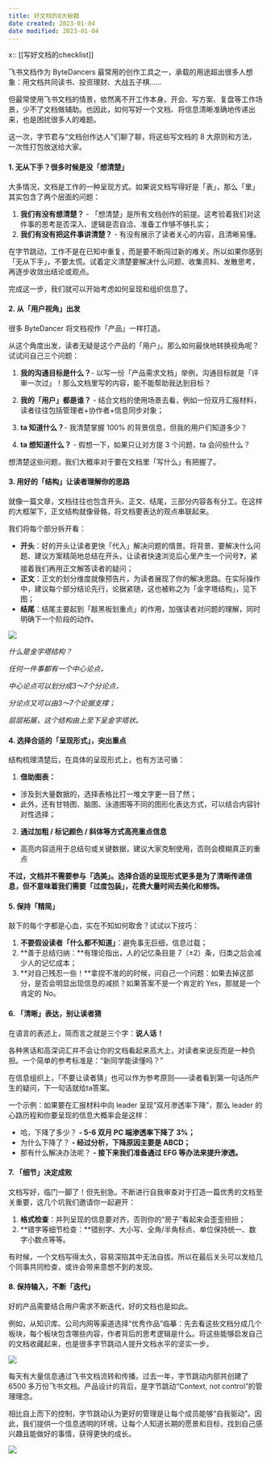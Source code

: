 ```yaml
---
title: 好文档的8大秘籍
date created: 2023-01-04
date modified: 2023-01-04
---
```

x:: [[写好文档的checklist]]

飞书文档作为 ByteDancers 最常用的创作工具之一，承载的用途超出很多人想象：用文档共同读书、投资理财、大战五子棋......

但最常使用飞书文档的情景，依然离不开工作本身。开会、写方案、复盘等工作场景，少不了文档做辅助。也因此，如何写好一个文档、将信息清晰准确地传递出来，也是困扰很多人的难题。

这一次，字节君与“文档创作达人”们聊了聊，将这些写文档的 8 大原则和方法，一次性打包放送给大家。

#### 1. 无从下手？很多时候是没「想清楚」

大多情况，文档是工作的一种呈现方式。如果说文档写得好是「表」，那么「里」其实包含了两个层面的问题：

1.  **我们有没有想清楚？** - 「想清楚」是所有文档创作的前提。这考验着我们对这件事的思考是否深入、逻辑是否自洽、准备工作够不够扎实；
2.  **我们有没有把这件事讲清楚？** - 有没有展示了读者关心的内容，且清晰易懂。

在字节跳动，工作不是在已知中重复，而是要不断闯过新的难关。所以如果你感到「无从下手」，不要太慌。试着定义清楚要解决什么问题、收集资料、发散思考，再逐步收敛出结论或观点。

完成这一步，我们就可以开始考虑如何呈现和组织信息了。

#### 2. 从「用户视角」出发


很多 ByteDancer 将文档视作「产品」一样打造。

从这个角度出发，读者无疑是这个产品的「用户」。那么如何最快地转换视角呢？试试问自己三个问题：

1.  **我的沟通目标是什么？**- 以写一份「产品需求文档」举例，沟通目标就是「评审一次过」！那么文档里写的内容，能不能帮助我达到目标？
    
2.  **我的「用户」都是谁？** - 结合文档的使用场景去看，例如一份双月汇报材料，读者往往包括管理者+协作者+信息同步对象；
    
3.  **ta 知道什么？**- 我清楚掌握 100% 的背景信息，但我的用户们知道多少？
    
4.  **ta 想知道什么？** - 假想一下，如果只让对方提 3 个问题，ta 会问些什么？

想清楚这些问题，我们大概率对于要在文档里「写什么」有把握了。

#### 3. 用好的「结构」让读者理解你的思路


就像一篇文章，文档往往也包含开头、正文、结尾，三部分内容各有分工。在这样的大框架下，正文结构就像骨骼，将文档要表达的观点串联起来。

我们将每个部分拆开看：

-   **开头**：好的开头让读者更快「代入」解决问题的情景。将背景、要解决什么问题、建议方案精简地总结在开头，让读者快速浏览后心里产生一个问号❓，紧接着我们再用正文解答读者的疑问；
-   **正文**：正文的划分维度就像预告片，为读者展现了你的解决思路。在实际操作中，建议每个部分结论先行，论据紧随，这也被称之为「金字塔结构」，见下图；
-   **结尾**：结尾主要起到「敲黑板划重点」的作用，加强读者对问题的理解，同时明确下一个阶段的动作。

![](https://yz3vq78x1p.feishu.cn/space/api/box/stream/download/asynccode/?code=NWNlMWMyYTQ2NDY4ZDk0NDQ3Y2RlZWUxYTViYjhlYThfTEhGVE0yNW43c1JkSm5XOFlXU29ZVmhubjZSM0Q4SGJfVG9rZW46Ym94Y25Rb1I1VXBkQWJoQ0dhT0F2V01SYk9kXzE2NzI4MzY0Nzk6MTY3Mjg0MDA3OV9WNA)

_什么是金字塔结构？_

_任何一件事都有一个中心论点，_

_中心论点可以划分成3～7个分论点，_

_分论点又可以由3～7个论据支撑；_

_层层拓展，这个结构由上至下呈金字塔状。_

#### 4. 选择合适的「呈现形式」，突出重点

结构梳理清楚后，在具体的呈现形式上，也有方法可循：

1.  **借助图表：**

-   涉及到大量数据的，选择表格比打一堆文字更一目了然；
-   此外，还有甘特图、脑图、泳道图等不同的图形化表达方式，可以结合内容针对性选择；

2.  **通过加粗 / 标记颜色 / 斜体等方式高亮重点信息**

-   高亮内容适用于总结句或关键数据，建议大家克制使用，否则会模糊真正的重点

**不过，文档并不需要参与「选美」。选择合适的呈现形式更多是为了清晰传递信息，但不意味着我们需要「过度包装」，花费大量时间去美化和修饰。**

#### 5. 保持「精简」


敲下的每个字都是心血，实在不知如何取舍？试试以下技巧：

1.  **不要假设读者「什么都不知道」**：避免事无巨细，信息过载；
2.  **善于总结归纳：**有理论指出，人的记忆条目是 7（±2）条，归类之后会减少人的记忆成本；
3.  **对自己残忍一些！**拿捏不准的的时候，问自己一个问题：如果去掉这部分，是否会明显出现信息的减损？如果答案不是一个肯定的 Yes，那就是一个肯定的 No。

#### 6. 「清晰」表达，别让读者猜


在语言的表述上，简而言之就是三个字：**说人话！**

各种黑话和高深词汇并不会让你的文档看起来高大上，对读者来说反而是一种负担。一个简单的参考标准是：“新同学能读懂吗？”

在信息组织上，「不要让读者猜」也可以作为参考原则——读者看到第一句话所产生的疑问，下一句话就给ta答案。

一个示例：如果要在汇报材料中向 leader 呈现“双月渗透率下降”，那么 leader 的心路历程和你要呈现的信息大概率会是这样：

-   哈，下降了多少？ **- 5-6 双月 PC 端渗透率下降了 3%；**
-   为什么下降了？ **- 经过分析，下降原因主要是 ABCD；**
-   那有什么解决办法呢？ **- 接下来我们准备通过 EFG 等办法来提升渗透。**

#### 7. 「细节」决定成败


文档写好，临门一脚了！但先别急。不断进行自我审查对于打造一篇优秀的文档至关重要，这几个坑我们邀请你一起避开：

1.  **格式检查**：并列呈现的信息要对齐，否则你的“房子”看起来会歪歪扭扭；
2.  **错字等细节检查：**错别字、大小写、全角/半角标点、单位保持统一、数字小数点等等。

有时候，一个文档写得太久，容易深陷其中无法自拔。所以在最后关头可以发给几个同事共同检查，或许会带来意想不到的发现。

#### 8. 保持输入，不断「迭代」


好的产品需要结合用户需求不断迭代，好的文档也是如此。

例如，从知识库、公司内网等渠道选择“优秀作品”临摹：先去看这些文档分成几个板块，每个板块包含哪些内容，作者背后的思考逻辑是什么。将这些能够启发自己的文档收藏起来，也是很多字节跳动人提升文档水平的坚实一步。

![](https://yz3vq78x1p.feishu.cn/space/api/box/stream/download/asynccode/?code=NDRlYzg0NWQxOWFkYmM4MjgyZjAyM2IwYmNiMzc2OGZfVTlRMkxuTmdmS2cwMDRBWkZDanNoSGx4NHNpT3BQQ0xfVG9rZW46Ym94Y25KU2pma3BCQ3pydFl6OHhOSzE5MnJkXzE2NzI4MzY0ODA6MTY3Mjg0MDA4MF9WNA)

每天有大量信息通过飞书文档流转和传播。过去一年，字节跳动内部共创建了 6500 多万份飞书文档。产品设计的背后，是字节跳动“Context, not control”的管理理念。

相比自上而下的控制，字节跳动认为更好的管理是让每个成员能够“自我驱动”。因此，我们提供一个信息透明的环境，让每个人知道长期的愿景和目标，找到自己感兴趣且能做好的事情，获得更快的成长。


![](https://internal-api-drive-stream.feishu.cn/space/api/box/stream/download/preview/boxcnMPrcj7QNHOfAGNxrAUMBJg/?preview_type=16)



